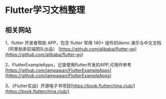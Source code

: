 # Flutter学习文档整理

## 相关网站

1、flutter 开发者帮助 APP，包含 flutter 常用 140+ 组件的demo 演示与中文文档（阿里拍卖前端团队出品）
  [https://github.com/alibaba/flutter-go](https://github.com/alibaba/flutter-go)

2、FlutterExampleApps，记录使用flutter开发的APP,可用作参考
  [https://github.com/iampawan/FlutterExampleApps](https://github.com/iampawan/FlutterExampleApps)

3、《Flutter实战》开源电子书项目[https://book.flutterchina.club/](https://book.flutterchina.club/)